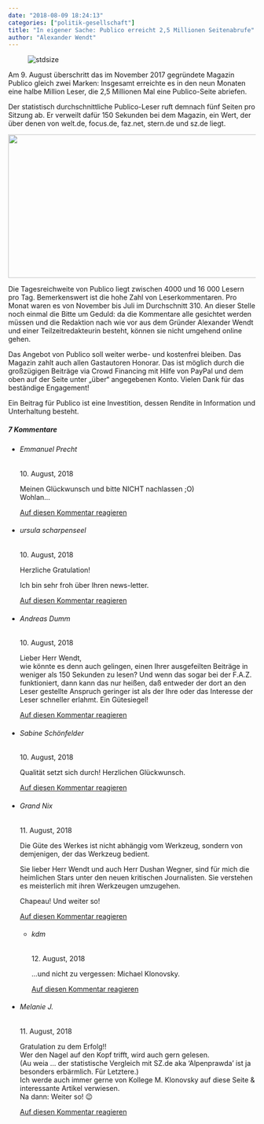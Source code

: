```yaml
---
date: "2018-08-09 18:24:13"
categories: ["politik-gesellschaft"]
title: "In eigener Sache: Publico erreicht 2,5 Millionen Seitenabrufe"
author: "Alexander Wendt"
---
```



<figure>
<img src="https://www.publicomag.com/wp-content/uploads/2018/08/Publico-Logo.jpg" alt=stdsize>
</figure>


Am 9. August überschritt das im November 2017 gegründete Magazin Publico gleich zwei Marken: Insgesamt erreichte es in den neun Monaten eine halbe Million Leser, die 2,5 Millionen Mal eine Publico-Seite abriefen.

<!--more-->

Der statistisch durchschnittliche Publico-Leser ruft demnach fünf Seiten pro Sitzung ab. Er verweilt dafür 150 Sekunden bei dem Magazin, ein Wert, der über denen von welt.de, focus.de, faz.net, stern.de und sz.de liegt.

<img decoding="async" class=" wp-image-7269 aligncenter" src="https://www.publicomag.com/wp-content/uploads/2018/08/in-eigener-Sache-300x135.jpg" alt width="648" height="292" srcset="https://www.publicomag.com/wp-content/uploads/2018/08/in-eigener-Sache-300x135.jpg 300w, https://www.publicomag.com/wp-content/uploads/2018/08/in-eigener-Sache-768x345.jpg 768w, https://www.publicomag.com/wp-content/uploads/2018/08/in-eigener-Sache-1024x460.jpg 1024w, https://www.publicomag.com/wp-content/uploads/2018/08/in-eigener-Sache-1080x485.jpg 1080w, https://www.publicomag.com/wp-content/uploads/2018/08/in-eigener-Sache-483x217.jpg 483w, https://www.publicomag.com/wp-content/uploads/2018/08/in-eigener-Sache-360x162.jpg 360w, https://www.publicomag.com/wp-content/uploads/2018/08/in-eigener-Sache-600x270.jpg 600w, https://www.publicomag.com/wp-content/uploads/2018/08/in-eigener-Sache-263x118.jpg 263w, https://www.publicomag.com/wp-content/uploads/2018/08/in-eigener-Sache-1320x593.jpg 1320w" sizes="(max-width: 648px) 100vw, 648px" />

Die Tagesreichweite von Publico liegt zwischen 4000 und 16 000 Lesern pro Tag. Bemerkenswert ist die hohe Zahl von Leserkommentaren. Pro Monat waren es von November bis Juli im Durchschnitt 310. An dieser Stelle noch einmal die Bitte um Geduld: da die Kommentare alle gesichtet werden müssen und die Redaktion nach wie vor aus dem Gründer Alexander Wendt und einer Teilzeitredakteurin besteht, können sie nicht umgehend online gehen.

Das Angebot von Publico soll weiter werbe- und kostenfrei bleiben. Das Magazin zahlt auch allen Gastautoren Honorar. Das ist möglich durch die großzügigen Beiträge via Crowd Financing mit Hilfe von PayPal und dem oben auf der Seite unter „über“ angegebenen Konto. Vielen Dank für das beständige Engagement!

Ein Beitrag für Publico ist eine Investition, dessen Rendite in Information und Unterhaltung besteht.


<!--more-->
<h5 class="comments-h">
7 Kommentare </h5>
<ul class="commentlist">
<li class="comment even thread-even depth-1 clearfix" id="li-comment-4536">
<h6 class="author">Emmanuel Precht</h6> <span class="date">10. August, 2018</span>



Meinen Glückwunsch und bitte NICHT nachlassen ;O)<br>
Wohlan&#8230;

<a rel="nofollow" class="comment-reply-link" href="#comment-4536" data-commentid="4536" data-postid="7268" data-belowelement="comment-4536" data-respondelement="respond" data-replyto="Antworte auf Emmanuel Precht" aria-label="Antworte auf Emmanuel Precht">Auf diesen Kommentar reagieren</a> 


</li>
<li class="comment odd alt thread-odd thread-alt depth-1 clearfix" id="li-comment-4537">
<h6 class="author">ursula scharpenseel</h6> <span class="date">10. August, 2018</span>



Herzliche Gratulation!

Ich bin sehr froh über Ihren news-letter.

<a rel="nofollow" class="comment-reply-link" href="#comment-4537" data-commentid="4537" data-postid="7268" data-belowelement="comment-4537" data-respondelement="respond" data-replyto="Antworte auf ursula scharpenseel" aria-label="Antworte auf ursula scharpenseel">Auf diesen Kommentar reagieren</a> 


</li>
<li class="comment even thread-even depth-1 clearfix" id="li-comment-4538">
<h6 class="author">Andreas Dumm</h6> <span class="date">10. August, 2018</span>



Lieber Herr Wendt,<br>
wie könnte es denn auch gelingen, einen Ihrer ausgefeilten Beiträge in weniger als 150 Sekunden zu lesen? Und wenn das sogar bei der F.A.Z. funktioniert, dann kann das nur heißen, daß entweder der dort an den Leser gestellte Anspruch geringer ist als der Ihre oder das Interesse der Leser schneller erlahmt. Ein Gütesiegel!

<a rel="nofollow" class="comment-reply-link" href="#comment-4538" data-commentid="4538" data-postid="7268" data-belowelement="comment-4538" data-respondelement="respond" data-replyto="Antworte auf Andreas Dumm" aria-label="Antworte auf Andreas Dumm">Auf diesen Kommentar reagieren</a> 


</li>
<li class="comment odd alt thread-odd thread-alt depth-1 clearfix" id="li-comment-4539">
<h6 class="author">Sabine Schönfelder</h6> <span class="date">10. August, 2018</span>



Qualität setzt sich durch! Herzlichen Glückwunsch.

<a rel="nofollow" class="comment-reply-link" href="#comment-4539" data-commentid="4539" data-postid="7268" data-belowelement="comment-4539" data-respondelement="respond" data-replyto="Antworte auf Sabine Schönfelder" aria-label="Antworte auf Sabine Schönfelder">Auf diesen Kommentar reagieren</a> 


</li>
<li class="comment even thread-even depth-1 clearfix" id="li-comment-4544">
<h6 class="author">Grand Nix</h6> <span class="date">11. August, 2018</span>



Die Güte des Werkes ist nicht abhängig vom Werkzeug, sondern von demjenigen, der das Werkzeug bedient.

Sie lieber Herr Wendt und auch Herr Dushan Wegner, sind für mich die heimlichen Stars unter den neuen kritischen Journalisten. Sie verstehen es meisterlich mit ihren Werkzeugen umzugehen. 

Chapeau! Und weiter so!

<a rel="nofollow" class="comment-reply-link" href="#comment-4544" data-commentid="4544" data-postid="7268" data-belowelement="comment-4544" data-respondelement="respond" data-replyto="Antworte auf Grand Nix" aria-label="Antworte auf Grand Nix">Auf diesen Kommentar reagieren</a> 


<ul class="children">
<li class="comment odd alt depth-2 clearfix" id="li-comment-4550">
<h6 class="author">kdm</h6> <span class="date">12. August, 2018</span>



&#8230;und nicht zu vergessen: Michael Klonovsky.

<a rel="nofollow" class="comment-reply-link" href="#comment-4550" data-commentid="4550" data-postid="7268" data-belowelement="comment-4550" data-respondelement="respond" data-replyto="Antworte auf kdm" aria-label="Antworte auf kdm">Auf diesen Kommentar reagieren</a> 


</li>
</ul>
</li>
<li class="comment even thread-odd thread-alt depth-1 clearfix" id="li-comment-4545">
<h6 class="author">Melanie J.</h6> <span class="date">11. August, 2018</span>



Gratulation zu dem Erfolg!!<br>
Wer den Nagel auf den Kopf trifft, wird auch gern gelesen.<br>
(Au weia &#8230; der statistische Vergleich mit SZ.de aka &#8216;Alpenprawda&#8217; ist ja besonders erbärmlich. Für Letztere.)<br>
Ich werde auch immer gerne von Kollege M. Klonovsky auf diese Seite &amp; interessante Artikel verwiesen.<br>
Na dann: Weiter so! 😉

<a rel="nofollow" class="comment-reply-link" href="#comment-4545" data-commentid="4545" data-postid="7268" data-belowelement="comment-4545" data-respondelement="respond" data-replyto="Antworte auf Melanie J." aria-label="Antworte auf Melanie J.">Auf diesen Kommentar reagieren</a> 


</li>
</ul>
